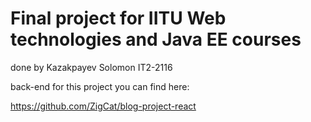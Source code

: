 # Final project for IITU Web technologies and Java EE courses

done by Kazakpayev Solomon IT2-2116

back-end for this project you can find here:

https://github.com/ZigCat/blog-project-react